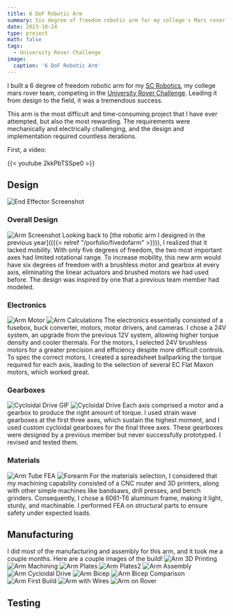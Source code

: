 ```yaml
---
title: 6 DoF Robotic Arm
summary: Six degree of freedom robotic arm for my college's Mars rover team.
date: 2023-10-24
type: project
math: false
tags:
  - University Rover Challenge
image:
  caption: '6 DoF Robotic Arm'
---
```


I built a 6 degree of freedom robotic arm for my [SC Robotics](https://saddlebackcollegerobotics.com/), my college mars rover team, competing in the [University Rover Challenge](https://urc.marssociety.org/home). Leading it from design to the field, it was a tremendous success.

This arm is the most difficult and time-consuming project that I have ever attempted, but also the most rewarding. The requirements were mechanically and electrically challenging, and the design and implementation required countless iterations.

First, a video:

{{< youtube 2kkPbTSSpe0 >}}

## Design
![End Effector Screenshot](arm-end-effector-screenshot.png)

### Overall Design
![Arm Screenshot](arm-screenshot.png)
Looking back to [the robotic arm I designed in the previous year](({{< relref "/porfolio/fivedofarm" >}})), I realized that it lacked mobility. With only five degrees of freedom, the two most important axes had limited rotational range. To increase mobility, this new arm would have six degrees of freedom with a brushless motor and gearbox at every axis, eliminating the linear actuators and brushed motors we had used before. The design was inspired by one that a previous team member had modeled.

### Electronics
![Arm Motor](arm-motor.jpg)
![Arm Calculations](arm-calculations.png)
The electronics essentially consisted of a fusebox, buck converter, motors, motor drivers, and cameras. I chose a 24V system, an upgrade from the previous 12V system, allowing higher torque density and cooler thermals. For the motors, I selected 24V brushless motors for a greater precision and efficiency despite more difficult controls. To spec the correct motors, I created a spreadsheet ballparking the torque required for each axis, leading to the selection of several EC Flat Maxon motors, which worked great.

### Gearboxes
![Cycloidal Drive GIF](arm-cycloidal-drive.gif)
![Cycloidal Drive](arm-cycloidal-drive.png)
Each axis comprised a motor and a gearbox to produce the right amount of torque. I used strain wave gearboxes at the first three axes, which sustain the highest moment, and I used custom cycloidal gearboxes for the final three axes. These gearboxes were designed by a previous member but never successfully prototyped. I revised and tested them.

### Materials
![Arm Tube FEA](arm-tube-fea.png)
![Forearm](arm-forearm.png)
For the materials selection, I considered that my machining capability consisted of a CNC router and 3D printers, along with other simple machines like bandsaws, drill presses, and bench grinders. Consequently, I chose a 6061-T6 aluminum frame, making it light, sturdy, and machinable. I performed FEA on structural parts to ensure safety under expected loads.

## Manufacturing
I did most of the manufacturing and assembly for this arm, and it took me a couple months. Here are a couple images of the build!
![Arm 3D Printing](arm-3d-printing.jpg)
![Arm Machining](arm-machining.jpg)
![Arm Plates](arm-plates.jpg)
![Arm Plates2](arm-plates2.jpg)
![Arm Assembly](arm-assembly.JPG)
![Arm Cycloidal Drive](arm-cycloidal-drive.png)
![Arm Bicep](arm-bicep.jpg)
![Arm Bicep Comparison](arm-bicep-comparison.jpg)
![Arm First Build](arm-first-build2.jpg)
![Arm with Wires](arm-with-wires.jpg)
![Arm on Rover](arm-on-rover.jpg)

## Testing